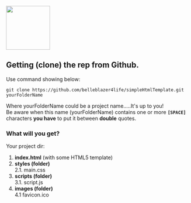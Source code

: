 
[<img src="https://1000logos.net/wp-content/uploads/2018/11/GitHub-logo.png" width="120"/>](image.png)   


## Getting (clone) the rep from Github.  
Use command showing below:  

`git clone https://github.com/belleblazer4life/simpleHtmlTemplate.git yourFolderName`

Where yourFolderName could be a project name.....It's up to you!  
Be aware when this name (yourFolderName) contains one or more **`[SPACE]`** characters **you have** to put it
between **double** quotes.

### What will you get?  
Your project dir:
1. **index.html** (with some HTML5 template)
2. **styles (folder)**  
	2.1. main.css
3. **scripts (folder)**  
	3.1. script.js
4. **images (folder)**  
	4.1 favicon.ico
